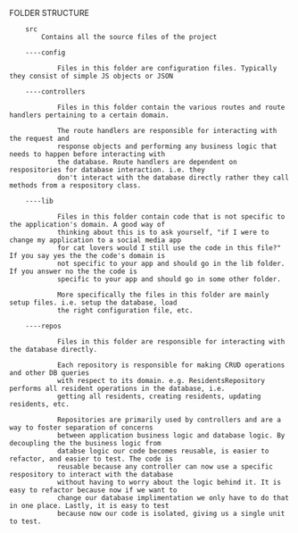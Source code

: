 
FOLDER STRUCTURE

        src    
            Contains all the source files of the project

        ----config

                Files in this folder are configuration files. Typically they consist of simple JS objects or JSON

        ----controllers

                Files in this folder contain the various routes and route handlers pertaining to a certain domain.

                The route handlers are responsible for interacting with the request and
                response objects and performing any business logic that needs to happen before interacting with
                the database. Route handlers are dependent on respositories for database interaction. i.e. they
                don't interact with the database directly rather they call methods from a respository class.

        ----lib

                Files in this folder contain code that is not specific to the application's domain. A good way of
                thinking about this is to ask yourself, "if I were to change my application to a social media app
                for cat lovers would I still use the code in this file?" If you say yes the the code's domain is
                not specific to your app and should go in the lib folder. If you answer no the the code is 
                specific to your app and should go in some other folder.

                More specifically the files in this folder are mainly setup files. i.e. setup the database, load
                the right configuration file, etc.

        ----repos

                Files in this folder are responsible for interacting with the database directly.

                Each repository is responsible for making CRUD operations and other DB queries
                with respect to its domain. e.g. ResidentsRepository performs all resident operations in the database, i.e. 
                getting all residents, creating residents, updating residents, etc.

                Repositories are primarily used by controllers and are a way to foster separation of concerns
                between application business logic and database logic. By decoupling the the business logic from
                databse logic our code becomes reusable, is easier to refactor, and easier to test. The code is
                reusable because any controller can now use a specific respository to interact with the database
                without having to worry about the logic behind it. It is easy to refactor because now if we want to
                change our database implimentation we only have to do that in one place. Lastly, it is easy to test
                because now our code is isolated, giving us a single unit to test.

